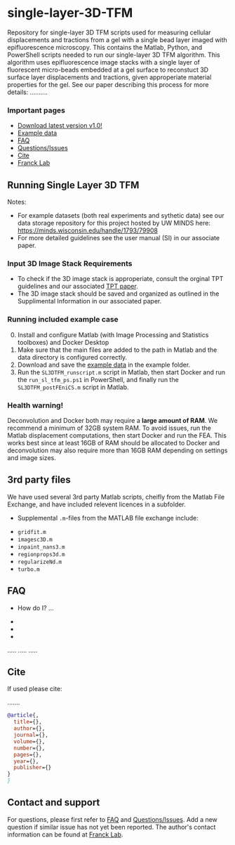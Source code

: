 # single-layer-3D-TFM
Repository for single-layer 3D TFM scripts used for measuring cellular displacements and tractions from a gel with a single bead layer imaged with epifluorescence microscopy. This contains the Matlab, Python, and PowerShell scripts needed to run our single-layer 3D TFM algorithm. This algorithm uses epifluorescence image stacks with a single layer of fluorescent micro-beads embedded at a gel surface to reconstuct 3D surface layer displacements and tractions, given approperiate material properties for the gel. See our paper describing this process for more details: ..........



### Important pages
* [Download latest version v1.0!](https://github.com/FranckLab/single-layer-3D-TFM/releases)
* [Example data](https://minds.wisconsin.edu/handle/1793/79908)
* [FAQ](https://github.com/FranckLab/single-layer-3D-TFM#faq)
* [Questions/Issues](https://github.com/FranckLab/single-layer-3D-TFM/issues)
* [Cite](https://github.com/FranckLab/single-layer-3D-TFM#cite)
* [Franck Lab](https://www.franck.engr.wisc.edu)
 
## Running Single Layer 3D TFM

Notes: 
  - For example datasets (both real experiments and sythetic data) see our data storage repository for this project hosted by UW MINDS here: https://minds.wisconsin.edu/handle/1793/79908
  - For more detailed guidelines see the user manual (SI) in our associate paper.

### Input 3D Image Stack Requirements
* To check if the 3D image stack is approperiate, consult the orginal TPT guidelines and our associated [TPT paper](https://github.com/FranckLab/T-PT).
* The 3D image stack should be saved and organized as outlined in the Supplimental Information in our associated paper. 

### Running included example case
0. Install and configure Matlab (with Image Processing and Statistics toolboxes) and Docker Desktop 
1. Make sure that the main files are added to the path in Matlab and the data directory is configured correctly.
2. Download and save the [example data](https://minds.wisconsin.edu/handle/1793/79908) in the example folder. 
3. Run the `SL3DTFM_runscript.m` script in Matlab, then start Docker and run the `run_sl_tfm_ps.ps1` in PowerShell, and finally run the `SL3DTFM_postFEniCS.m` script in Matlab.

### Health warning!
Deconvolution and Docker both may require a **large amount of RAM**. We recommend a minimum of 32GB system RAM. To avoid issues, run the Matlab displacement computations, then start Docker and run the FEA. This works best since at least 16GB of RAM should be allocated to Docker and deconvolution may also require more than 16GB RAM depending on settings and image sizes.

## 3rd party files
We have used several 3rd party Matlab scripts, cheifly from the Matlab File Exchange, and have included relevent licences in a subfolder.
* Supplemental `.m`-files from the MATLAB file exchange include:
 - `gridfit.m`
 - `imagesc3D.m`
 - `inpaint_nans3.m`
 - `regionprops3d.m`
 - `regularizeNd.m`
 - `turbo.m`
 
## FAQ

* How do I? ...
 -
 -
 -
.....
.....
.....


## Cite
If used please cite:

.......

```bibtex
@article{,
  title={},
  author={},
  journal={},
  volume={},
  number={},
  pages={},
  year={},
  publisher={}
}
}
```

## Contact and support
For questions, please first refer to [FAQ](https://github.com/FranckLab/single-layer-3D-TFM#faq) and [Questions/Issues](https://github.com/FranckLab/single-layer-3D-TFM/issues). Add a new question if similar issue has not yet been reported. The author's contact information can be found at [Franck Lab](https://www.franck.engr.wisc.edu).

